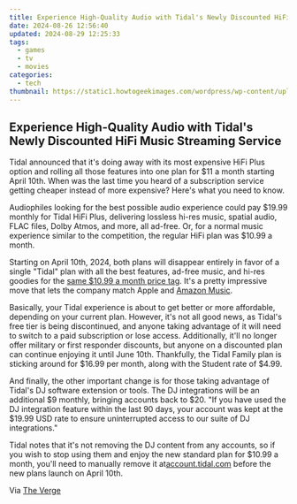 ```yaml
---
title: Experience High-Quality Audio with Tidal's Newly Discounted HiFi Music Streaming Service
date: 2024-08-26 12:56:40
updated: 2024-08-29 12:25:33
tags:
  - games
  - tv
  - movies
categories:
  - tech
thumbnail: https://static1.howtogeekimages.com/wordpress/wp-content/uploads/2022/04/e1a735c5.png
---
```


## Experience High-Quality Audio with Tidal's Newly Discounted HiFi Music Streaming Service

Tidal announced that it's doing away with its most expensive HiFi Plus option and rolling all those features into one plan for $11 a month starting April 10th. When was the last time you heard of a subscription service getting cheaper instead of more expensive? Here's what you need to know.

 Audiophiles looking for the best possible audio experience could pay $19.99 monthly for Tidal HiFi Plus, delivering lossless hi-res music, spatial audio, FLAC files, Dolby Atmos, and more, all ad-free. Or, for a normal music experience similar to the competition, the regular HiFi plan was $10.99 a month.

 Starting on April 10th, 2024, both plans will disappear entirely in favor of a single "Tidal" plan with all the best features, ad-free music, and hi-res goodies for the [same $10.99 a month price tag](https://support.tidal.com/hc/en-us/articles/23008953804945-Upcoming-Changes-to-TIDAL-Subscriptions). It's a pretty impressive move that lets the company match Apple and [Amazon Music](https://eaxpv-info.techidaily.com/updated-2024-approved-for-social-media-savants-distinguishing-between-igtv-and-youtube/).

 Basically, your Tidal experience is about to get better or more affordable, depending on your current plan. However, it's not all good news, as Tidal's free tier is being discontinued, and anyone taking advantage of it will need to switch to a paid subscription or lose access. Additionally, it'll no longer offer military or first responder discounts, but anyone on a discounted plan can continue enjoying it until June 10th. Thankfully, the Tidal Family plan is sticking around for $16.99 per month, along with the Student rate of $4.99.

 And finally, the other important change is for those taking advantage of Tidal's DJ software extension or tools. The DJ integrations will be an additional $9 monthly, bringing accounts back to $20\. "If you have used the DJ integration feature within the last 90 days, your account was kept at the $19.99 USD rate to ensure uninterrupted access to our suite of DJ integrations."

 Tidal notes that it's not removing the DJ content from any accounts, so if you wish to stop using them and enjoy the new standard plan for $10.99 a month, you'll need to manually remove it at[account.tidal.com](https://account.tidal.com/) before the new plans launch on April 10th.

 Via [The Verge](https://www.theverge.com/2024/3/5/24091308/tidal-subscription-price-cut-high-res-atmos)

<ins class="adsbygoogle"
     style="display:block"
     data-ad-format="autorelaxed"
     data-ad-client="ca-pub-7571918770474297"
     data-ad-slot="1223367746"></ins>



<ins class="adsbygoogle"
     style="display:block"
     data-ad-client="ca-pub-7571918770474297"
     data-ad-slot="8358498916"
     data-ad-format="auto"
     data-full-width-responsive="true"></ins>
